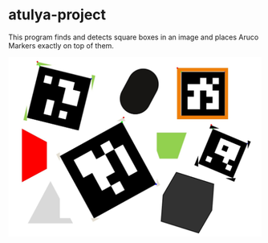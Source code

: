# atulya-project

This program finds and detects square boxes in an image and places Aruco Markers exactly on top of them.

![output](https://github.com/harsimranpaswan/atulya-project/blob/main/final.jpg)
